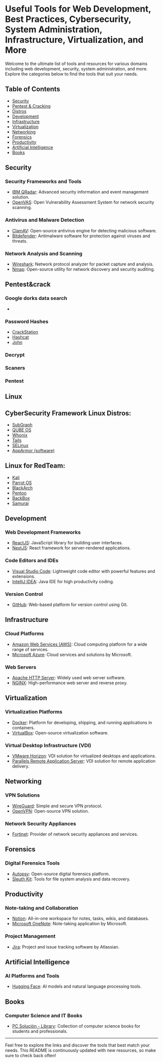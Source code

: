 # Useful Tools for Web Development, Best Practices, Cybersecurity, System Administration, Infrastructure, Virtualization, and More

Welcome to the ultimate list of tools and resources for various domains including web development, security, system administration, and more. Explore the categories below to find the tools that suit your needs.

## Table of Contents
- [Security](#security)
- [Pentest & Cracking](#pentest&crack)
- [Distros](#linux)
- [Development](#development)
- [Infrastructure](#infrastructure)
- [Virtualization](#virtualization)
- [Networking](#networking)
- [Forensics](#forensics)
- [Productivity](#productivity)
- [Artificial Intelligence](#artificial-intelligence)
- [Books](#books)

## Security

### Security Frameworks and Tools
- [IBM QRadar](https://www.ibm.com/es-es/qradar): Advanced security information and event management solution.
- [OpenVAS](https://openvas.org/): Open Vulnerability Assessment System for network security scanning.

### Antivirus and Malware Detection
- [ClamAV](https://www.clamav.net/): Open-source antivirus engine for detecting malicious software.
- [Bitdefender](https://www.bitdefender.com/solutions/free.html): Antimalware software for protection against viruses and threats.

### Network Analysis and Scanning
- [Wireshark](https://www.wireshark.org/download.html): Network protocol analyzer for packet capture and analysis.
- [Nmap](https://nmap.org/): Open-source utility for network discovery and security auditing.

## Pentest&crack

### Google dorks data search

- 

### Password Hashes

- [CrackStation](https://crackstation.net/)
- [Hashcat](https://hashcat.net/hashcat/)
- [John](https://www.openwall.com/john/)

### Decrypt



### Scaners 

### Pentest


## Linux

## CyberSecurity Framework Linux  Distros:

- [SubGraph](https://subgraph.com/)
- [QUBE OS](https://www.qubes-os.org/)
- [Whonix](https://www.whonix.org/)
- [Tails](https://tails.net/index.es.html)
- [SELinux](https://selinuxproject.org/page/Main_Page)
- [AppArmor (software)](https://apparmor.net/)

## Linux for RedTeam:

- [Kali](hhttps://www.kali.org/)
- [Parrot OS](https://www.parrotsec.org/)
- [BlackArch](https://blackarch.org/)
- [Pentoo](https://www.pentoo.ch/)
- [BackBox](https://www.backbox.org/)
- [Samurai](https://www.samurai-wtf.org/)


## Development

### Web Development Frameworks
- [ReactJS](https://reactjs.org/): JavaScript library for building user interfaces.
- [NextJS](https://nextjs.org/): React framework for server-rendered applications.

### Code Editors and IDEs
- [Visual Studio Code](https://code.visualstudio.com/): Lightweight code editor with powerful features and extensions.
- [IntelliJ IDEA](https://www.jetbrains.com/idea/): Java IDE for high productivity coding.

### Version Control
- [GitHub](https://github.com/): Web-based platform for version control using Git.

## Infrastructure

### Cloud Platforms
- [Amazon Web Services (AWS)](https://aws.amazon.com/): Cloud computing platform for a wide range of services.
- [Microsoft Azure](https://azure.microsoft.com/): Cloud services and solutions by Microsoft.

### Web Servers
- [Apache HTTP Server](https://httpd.apache.org/): Widely used web server software.
- [NGINX](https://nginx.org/): High-performance web server and reverse proxy.

## Virtualization

### Virtualization Platforms
- [Docker](https://www.docker.com/): Platform for developing, shipping, and running applications in containers.
- [VirtualBox](https://www.virtualbox.org/): Open-source virtualization software.

### Virtual Desktop Infrastructure (VDI)
- [VMware Horizon](https://www.vmware.com/es/products/horizon.html): VDI solution for virtualized desktops and applications.
- [Parallels Remote Application Server](https://www.parallels.com/es/products/ras/remote-application-server/): VDI solution for remote application delivery.

## Networking

### VPN Solutions
- [WireGuard](https://www.wireguard.com/): Simple and secure VPN protocol.
- [OpenVPN](https://openvpn.net/): Open-source VPN solution.

### Network Security Appliances
- [Fortinet](https://www.fortinet.com/): Provider of network security appliances and services.

## Forensics

### Digital Forensics Tools
- [Autopsy](https://www.autopsy.com/): Open-source digital forensics platform.
- [Sleuth Kit](https://www.sleuthkit.org/sleuthkit/): Tools for file system analysis and data recovery.

## Productivity

### Note-taking and Collaboration
- [Notion](https://www.notion.so): All-in-one workspace for notes, tasks, wikis, and databases.
- [Microsoft OneNote](https://www.onenote.com): Note-taking application by Microsoft.

### Project Management
- [Jira](https://www.atlassian.com/es/software/jira): Project and issue tracking software by Atlassian.

## Artificial Intelligence

### AI Platforms and Tools
- [Hugging Face](https://huggingface.co/): AI models and natural language processing tools.

## Books

### Computer Science and IT Books
- [PC Solución - Library](https://pc-solucion.es/bibliotecas/): Collection of computer science books for students and professionals.

---

Feel free to explore the links and discover the tools that best match your needs. This README is continuously updated with new resources, so make sure to check back often!
